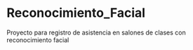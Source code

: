 # Reconocimiento_Facial
 Proyecto para registro de asistencia en salones de clases con reconocimiento facial
